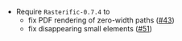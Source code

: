 - Require `Rasterific-0.7.4` to
  - fix PDF rendering of zero-width paths ([#43](https://github.com/diagrams/diagrams-rasterific/issues/43))
  - fix disappearing small elements ([#51](https://github.com/diagrams/diagrams-rasterific/issues/51))

